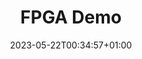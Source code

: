 ---
weight: 200
title: "FPGA Demo"
description: "FPGA Demo"
icon: "quick_reference_all"
date: "2023-05-22T00:34:57+01:00"
lastmod: "2023-05-22T00:34:57+01:00"
draft: false
---